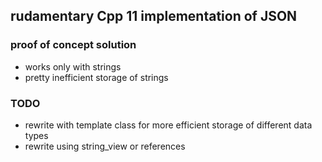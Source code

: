 ## rudamentary Cpp 11 implementation of JSON
### proof of concept solution
- works only with strings
- pretty inefficient storage of strings

### TODO
- rewrite with template class for more efficient storage of different data types
- rewrite using string_view or references